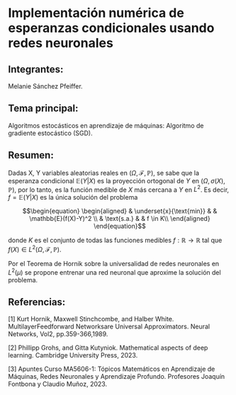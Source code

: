 # Implementación numérica de esperanzas condicionales usando redes neuronales

## Integrantes:

Melanie Sánchez Pfeiffer.

## Tema principal:

Algoritmos estocásticos en aprendizaje de máquinas: Algoritmo de gradiente estocástico (SGD).

## Resumen:

Dadas X, Y variables aleatorias reales en $(\Omega, \mathcal{F}, \mathbb{P})$, se sabe que la esperanza condicional $\mathbb{E}(Y|X)$ es la proyección ortogonal de $Y$ en $(\Omega, \sigma(X), \mathbb{P})$, por lo tanto, es la función medible de $X$ más cercana a $Y$ en $L^2$. Es decir, $f = \mathbb{E}(Y|X)$ es la única solución del problema

$$\begin{equation}
\begin{aligned}
& \underset{x}{\text{min}}
& & \mathbb{E}(f(X)-Y)^2 \\
& \text{s.a.}
& & f \in K\\
\end{aligned}
\end{equation}$$

donde $K$ es el conjunto de todas las funciones medibles $f : \mathbb{R} \to \mathbb{R}$ tal que $f(X) \in L^2(\Omega, \mathcal{F}, \mathbb{P})$.

Por el Teorema de Hornik sobre la universalidad de redes neuronales en $L^2(\mu)$ se propone entrenar una red neuronal que aproxime la solución del problema.

## Referencias:

[1] Kurt Hornik, Maxwell Stinchcombe, and Halber White. MultilayerFeedforward Networksare Universal Approximators. Neural Networks, Vol2, pp.359-366,1989.

[2] Phillipp Grohs, and Gitta Kutyniok. Mathematical aspects of deep learning. Cambridge University Press, 2023.

[3] Apuntes Curso MA5606-1: Tópicos Matemáticos en Aprendizaje de Máquinas, Redes Neuronales y Aprendizaje Profundo. Profesores Joaquín Fontbona y Claudio Muñoz, 2023.

